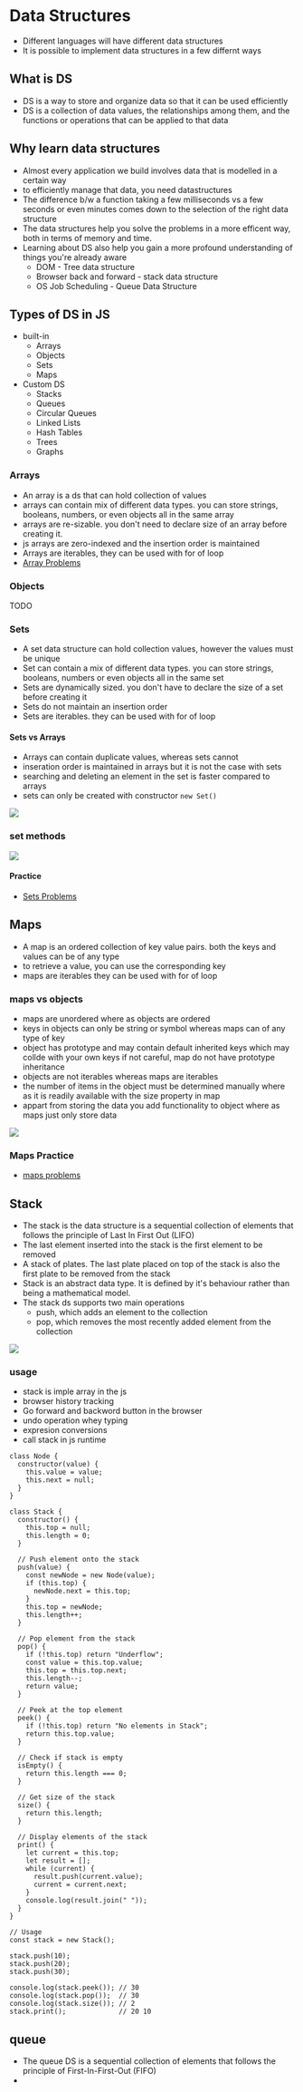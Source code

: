 # Data Structures
- Different languages will have different data structures
- It is possible to implement data structures in a few differnt ways

## What is DS
- DS is a way to store and organize data so that it can be used efficiently
- DS is a collection of data values, the relationships among them, and the functions or operations that can be applied to that data

## Why learn data structures
- Almost every application we build involves data that is modelled in a certain way
- to efficiently manage that data, you need datastructures
- The difference b/w a function taking a few milliseconds vs a few seconds or even minutes comes down to the selection of the right data structure
- The data structures help you solve the problems in a more efficent way, both in terms of memory and time.
- Learning about DS also help you gain a more profound understanding of things you're already aware
  - DOM - Tree data structure
  - Browser back and forward - stack data structure
  - OS Job Scheduling - Queue Data Structure

## Types of DS in JS
  - built-in
    - Arrays
    - Objects
    - Sets
    - Maps
  - Custom DS
    - Stacks
    - Queues
    - Circular Queues
    - Linked Lists
    - Hash Tables
    - Trees
    - Graphs

### Arrays
- An array is a ds that can hold collection of values
- arrays can contain mix of different data types. you can store strings, booleans, numbers, or even objects all in the same array
- arrays are re-sizable. you don't need to declare size of an array before creating it.
- js arrays are zero-indexed and the insertion order is maintained
- Arrays are iterables, they can be used with for of loop
- [Array Problems](./problems/ds-array.js)



### Objects


TODO


### Sets
- A set data structure can hold collection values, however the values must be unique
- Set can contain a mix of different data types. you can store strings, booleans, numbers or even objects all in the same set
- Sets are dynamically sized. you don't have to declare the size of a set before creating it
- Sets do not maintain an insertion order
- Sets are iterables. they can be used with for of loop

#### Sets vs Arrays
- Arrays can contain duplicate values, whereas sets cannot
- inseration order is maintained in arrays but it is not the case with sets
- searching and deleting an element in the set is faster compared to arrays
- sets can only be created with constructor `new Set()`

![](screenshots/2025-03-27-05-37-20.png)


### set methods
![](screenshots/2025-03-27-05-42-09.png)

#### Practice
- [Sets Problems](./problems/ds-sets.js)


## Maps
- A map is an ordered collection of key value pairs. both the keys and values can be of any type
- to retrieve a value, you can use the corresponding key
- maps are iterables they can be used with for of loop

### maps vs objects
- maps are unordered where as objects are ordered
- keys in objects can only be string or symbol whereas maps can of any type of key
- object has prototype and may contain default inherited keys which may collde with your own keys if not careful, map do not have prototype inheritance
- objects are not iterables whereas maps are iterables
- the number of items in the object must be determined manually where as it is readily available with the size property in map
- appart from storing the data you add functionality to object where as maps just only store data

![](screenshots/2025-03-27-05-50-31.png)

### Maps Practice
- [maps problems](./problems/ds-maps.js)



## Stack
- The stack is the data structure is a sequential collection of elements that follows the principle of Last In First Out (LIFO)
- The last element inserted into the stack is the first element to be removed
- A stack of plates. The last plate placed on top of the stack is also the first plate to be removed from the stack 
- Stack is an abstract data type. It is defined by it's behaviour rather than being a mathematical model.
- The stack ds supports two main operations
  - push, which adds an element to the collection
  - pop, which removes the most recently added element from the collection 

![](screenshots/2025-03-27-06-26-08.png)


### usage
- stack is imple array in the js
- browser history tracking
- Go forward and backword button in the browser 
- undo operation whey typing 
- expresion conversions
- call stack in js runtime


```
class Node {
  constructor(value) {
    this.value = value;
    this.next = null;
  }
}

class Stack {
  constructor() {
    this.top = null;
    this.length = 0;
  }

  // Push element onto the stack
  push(value) {
    const newNode = new Node(value);
    if (this.top) {
      newNode.next = this.top;
    }
    this.top = newNode;
    this.length++;
  }

  // Pop element from the stack
  pop() {
    if (!this.top) return "Underflow";
    const value = this.top.value;
    this.top = this.top.next;
    this.length--;
    return value;
  }

  // Peek at the top element
  peek() {
    if (!this.top) return "No elements in Stack";
    return this.top.value;
  }

  // Check if stack is empty
  isEmpty() {
    return this.length === 0;
  }

  // Get size of the stack
  size() {
    return this.length;
  }

  // Display elements of the stack
  print() {
    let current = this.top;
    let result = [];
    while (current) {
      result.push(current.value);
      current = current.next;
    }
    console.log(result.join(" "));
  }
}

// Usage
const stack = new Stack();

stack.push(10);
stack.push(20);
stack.push(30);

console.log(stack.peek()); // 30
console.log(stack.pop());  // 30
console.log(stack.size()); // 2
stack.print();             // 20 10
```


## queue
- The queue DS is a sequential collection of elements that follows the principle of First-In-First-Out (FIFO)
- 

